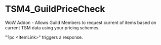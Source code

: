 # TSM4_GuildPriceCheck
 WoW Addon - Allows Guild Members to request current of items based on current TSM data using your pricing schemes.  

 "?pc \<ItemLink\>" triggers a response.
